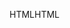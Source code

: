 <span data-ttu-id="8d0ff-101">HTML</span><span class="sxs-lookup"><span data-stu-id="8d0ff-101">HTML</span></span>